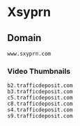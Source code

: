 # Xsyprn

## Domain

```
www.sxyprn.com	
```

### Video Thumbnails

```
b2.trafficdeposit.com	
b3.trafficdeposit.com	
c5.trafficdeposit.com	
c8.trafficdeposit.com
s4.trafficdeposit.com
s9.trafficdeposit.com	
```


